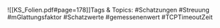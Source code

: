 
![[KS_Folien.pdf#page=178]]Tags & Topics:
   #Schatzungen
   #Streuung
   #mGlattungsfaktor
   #Schatzwerte
   #gemessenenwert
   #TCPTimeoutZeit